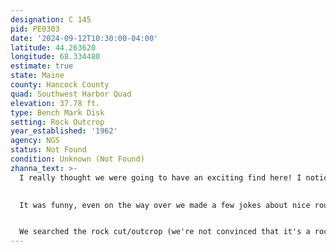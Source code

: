 ```yaml
---
designation: C 145
pid: PE0303
date: '2024-09-12T10:30:00-04:00'
latitude: 44.263620
longitude: 68.334480
estimate: true
state: Maine
county: Hancock County
quad: Southwest Harbor Quad
elevation: 37.78 ft.
type: Bench Mark Disk
setting: Rock Outcrop
year_established: '1962'
agency: NGS
status: Not Found
condition: Unknown (Not Found)
zhanna_text: >-
  I really thought we were going to have an exciting find here! I noticed the "not found" recovery note from JRO from 2018, but I also checked the recent Street Views, and there I spotted something that looked exactly like a disk (round, brown, on a rock face in the right direction and location, and about the right distance above ground). Rich and I were both nearly convinced that was the benchmark, and we could hardly wait to check it out this morning.

  
  It was funny, even on the way over we made a few jokes about nice round lichen spots having fooled us in the past. Well, guess what happened this time. Yes, as soon as I got out of the car and crossed the road, I could see that the round spot was indeed a lichen spot. Damn.


  We searched the rock cut/outcrop (we're not convinced that it's a rock cut) as thoroughly as possible, but no mark was visible. We agree with JRO that the mark is very likely still here, but covered by moss or vegetation overgrowth. A metal detector would probably be very helpful. If we get a new metal detector, we may try again!
---
```


